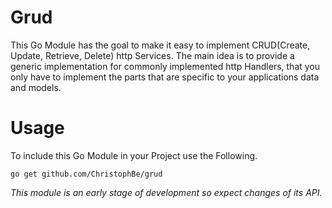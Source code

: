 # Grud
This Go Module has the goal to make it easy to implement CRUD(Create, Update, Retrieve, Delete) http Services.
The main idea is to provide a generic implementation for commonly implemented http Handlers, that you only have to
implement the parts that are specific to your applications data and models.

# Usage
To include this Go Module in your Project use the Following.
````
go get github.com/ChristophBe/grud
````
*This module is an early stage of development so expect changes of its API.*
